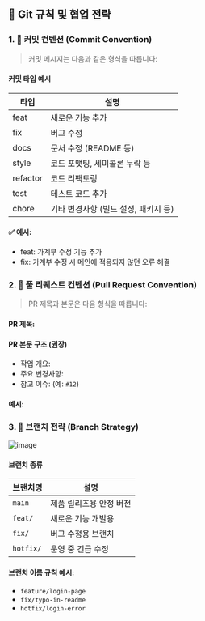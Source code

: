 ## 🧾 Git 규칙 및 협업 전략

### 1. 📌 커밋 컨벤션 (Commit Convention)

> 커밋 메시지는 다음과 같은 형식을 따릅니다:

#### 커밋 타입 예시
| 타입 | 설명 |
|------|------|
| feat | 새로운 기능 추가 |
| fix | 버그 수정 |
| docs | 문서 수정 (README 등) |
| style | 코드 포맷팅, 세미콜론 누락 등 |
| refactor | 코드 리팩토링 |
| test | 테스트 코드 추가 |
| chore | 기타 변경사항 (빌드 설정, 패키지 등) |

#### ✅ 예시:

- feat: 가계부 수정 기능 추가
- fix: 가계부 수정 시 메인에 적용되지 않던 오류 해결

### 2. 🚀 풀 리퀘스트 컨벤션 (Pull Request Convention)

> PR 제목과 본문은 다음 형식을 따릅니다:

#### PR 제목:


#### PR 본문 구조 (권장)
- 작업 개요:
- 주요 변경사항:
- 참고 이슈: (예: `#12`)

#### 예시:



### 3. 🌿 브랜치 전략 (Branch Strategy)
![image](https://github.com/user-attachments/assets/bbaaa52d-83a9-4451-88c2-cfdad7de0d23)

#### 브랜치 종류
| 브랜치명 | 설명 |
|----------|------|
| `main` | 제품 릴리즈용 안정 버전 |
| `feat/` | 새로운 기능 개발용 |
| `fix/` | 버그 수정용 브랜치 |
| `hotfix/` | 운영 중 긴급 수정 |

#### 브랜치 이름 규칙 예시:
- `feature/login-page`
- `fix/typo-in-readme`
- `hotfix/login-error`
